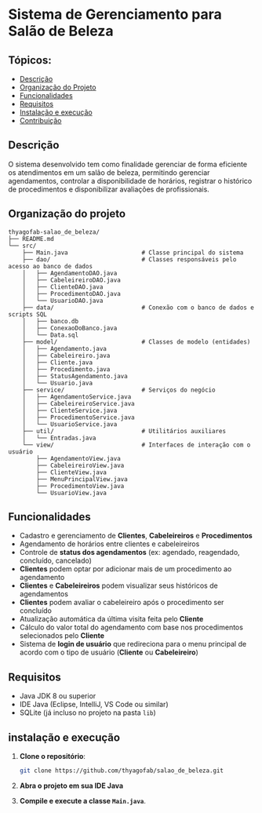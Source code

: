 # Sistema de Gerenciamento para Salão de Beleza

## Tópicos:
- [Descrição](#descrição)
- [Organização do Projeto](#organização-do-projeto)
- [Funcionalidades](#funcionalidades)
- [Requisitos](#requisitos)
- [Instalação e execução](#instalação-e-execução)
- [Contribuição](#contribuição)

## Descrição
O sistema desenvolvido tem como finalidade gerenciar de forma eficiente os atendimentos em um salão de beleza, permitindo gerenciar agendamentos, controlar a disponibilidade de horários, registrar o histórico de procedimentos e disponibilizar avaliações de profissionais.

## Organização do projeto
```
thyagofab-salao_de_beleza/
├── README.md
└── src/
    ├── Main.java                     # Classe principal do sistema
    ├── dao/                          # Classes responsáveis pelo acesso ao banco de dados
    │   ├── AgendamentoDAO.java
    │   ├── CabeleireiroDAO.java
    │   ├── ClienteDAO.java
    │   ├── ProcedimentoDAO.java
    │   └── UsuarioDAO.java
    ├── data/                         # Conexão com o banco de dados e scripts SQL
    │   ├── banco.db
    │   ├── ConexaoDoBanco.java
    │   └── Data.sql
    ├── model/                        # Classes de modelo (entidades)
    │   ├── Agendamento.java
    │   ├── Cabeleireiro.java
    │   ├── Cliente.java
    │   ├── Procedimento.java
    │   ├── StatusAgendamento.java
    │   └── Usuario.java
    ├── service/                      # Serviços do negócio
    │   ├── AgendamentoService.java
    │   ├── CabeleireiroService.java
    │   ├── ClienteService.java
    │   ├── ProcedimentoService.java
    │   └── UsuarioService.java
    ├── util/                         # Utilitários auxiliares
    │   └── Entradas.java
    └── view/                         # Interfaces de interação com o usuário
        ├── AgendamentoView.java
        ├── CabeleireiroView.java
        ├── ClienteView.java
        ├── MenuPrincipalView.java
        ├── ProcedimentoView.java
        └── UsuarioView.java
```

## Funcionalidades
- Cadastro e gerenciamento de **Clientes**, **Cabeleireiros** e **Procedimentos**
- Agendamento de horários entre clientes e cabeleireiros
- Controle de **status dos agendamentos** (ex: agendado, reagendado, concluído, cancelado)
- **Clientes** podem optar por adicionar mais de um procedimento ao agendamento
- **Clientes** e **Cabeleireiros** podem visualizar seus históricos de agendamentos
- **Clientes** podem avaliar o cabeleireiro após o procedimento ser concluído
- Atualização automática da última visita feita pelo **Cliente**
- Cálculo do valor total do agendamento com base nos procedimentos selecionados pelo **Cliente**
- Sistema de **login de usuário** que redireciona para o menu principal de acordo com o tipo de usuário (**Cliente** ou **Cabeleireiro**)

## Requisitos
- Java JDK 8 ou superior
- IDE Java (Eclipse, IntelliJ, VS Code ou similar)
- SQLite (já incluso no projeto na pasta `lib`)

## instalação e execução

1. **Clone o repositório**:
   ```bash
   git clone https://github.com/thyagofab/salao_de_beleza.git
    ```  
2. **Abra o projeto em sua IDE Java**

3. **Compile e execute a classe `Main.java`**.

